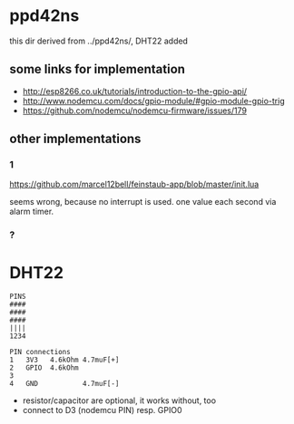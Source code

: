 # ppd42ns

this dir derived from ../ppd42ns/, DHT22 added

## some links for implementation

- http://esp8266.co.uk/tutorials/introduction-to-the-gpio-api/
- http://www.nodemcu.com/docs/gpio-module/#gpio-module-gpio-trig
- https://github.com/nodemcu/nodemcu-firmware/issues/179


## other implementations

### 1

https://github.com/marcel12bell/feinstaub-app/blob/master/init.lua

seems wrong, because no interrupt is used. one value each second via alarm timer.

### ?

# DHT22 

	PINS
	####
	####
	####
	||||
	1234

	PIN	connections
	1	3V3   4.6kOhm 4.7muF[+] 
	2	GPIO  4.6kOhm
	3	
	4	GND           4.7muF[-]

* resistor/capacitor are optional, it works without, too
* connect to D3 (nodemcu PIN) resp. GPIO0


